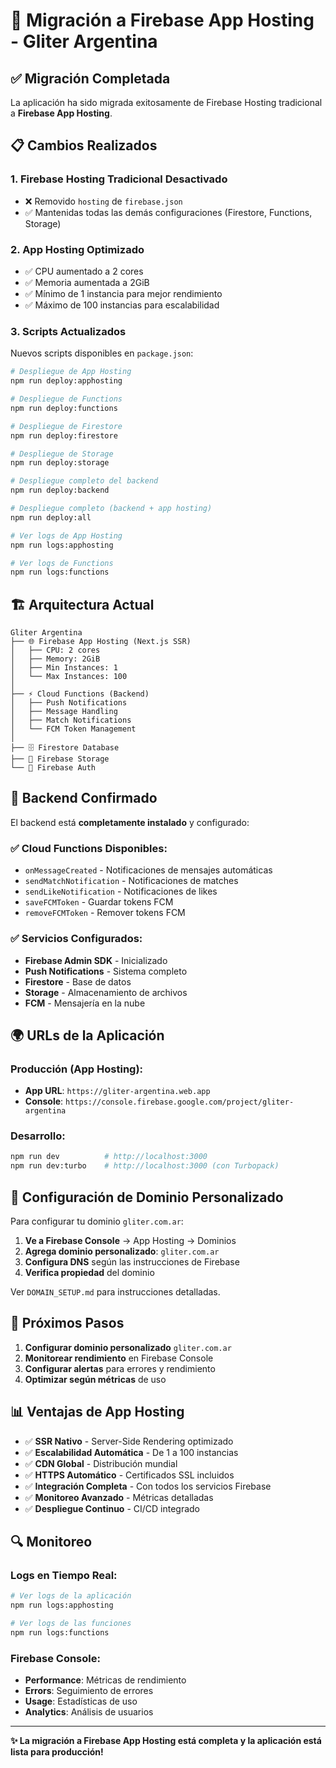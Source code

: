 # 🚀 Migración a Firebase App Hosting - Gliter Argentina

## ✅ Migración Completada

La aplicación ha sido migrada exitosamente de Firebase Hosting tradicional a **Firebase App Hosting**.

## 📋 Cambios Realizados

### 1. **Firebase Hosting Tradicional Desactivado**
- ❌ Removido `hosting` de `firebase.json`
- ✅ Mantenidas todas las demás configuraciones (Firestore, Functions, Storage)

### 2. **App Hosting Optimizado**
- ✅ CPU aumentado a 2 cores
- ✅ Memoria aumentada a 2GiB
- ✅ Mínimo de 1 instancia para mejor rendimiento
- ✅ Máximo de 100 instancias para escalabilidad

### 3. **Scripts Actualizados**
Nuevos scripts disponibles en `package.json`:

```bash
# Despliegue de App Hosting
npm run deploy:apphosting

# Despliegue de Functions
npm run deploy:functions

# Despliegue de Firestore
npm run deploy:firestore

# Despliegue de Storage
npm run deploy:storage

# Despliegue completo del backend
npm run deploy:backend

# Despliegue completo (backend + app hosting)
npm run deploy:all

# Ver logs de App Hosting
npm run logs:apphosting

# Ver logs de Functions
npm run logs:functions
```

## 🏗️ Arquitectura Actual

```
Gliter Argentina
├── 🌐 Firebase App Hosting (Next.js SSR)
│   ├── CPU: 2 cores
│   ├── Memory: 2GiB
│   ├── Min Instances: 1
│   └── Max Instances: 100
│
├── ⚡ Cloud Functions (Backend)
│   ├── Push Notifications
│   ├── Message Handling
│   ├── Match Notifications
│   └── FCM Token Management
│
├── 🗄️ Firestore Database
├── 📁 Firebase Storage
└── 🔐 Firebase Auth
```

## 🔧 Backend Confirmado

El backend está **completamente instalado** y configurado:

### ✅ Cloud Functions Disponibles:
- `onMessageCreated` - Notificaciones de mensajes automáticas
- `sendMatchNotification` - Notificaciones de matches
- `sendLikeNotification` - Notificaciones de likes
- `saveFCMToken` - Guardar tokens FCM
- `removeFCMToken` - Remover tokens FCM

### ✅ Servicios Configurados:
- **Firebase Admin SDK** - Inicializado
- **Push Notifications** - Sistema completo
- **Firestore** - Base de datos
- **Storage** - Almacenamiento de archivos
- **FCM** - Mensajería en la nube

## 🌍 URLs de la Aplicación

### Producción (App Hosting):
- **App URL**: `https://gliter-argentina.web.app`
- **Console**: `https://console.firebase.google.com/project/gliter-argentina`

### Desarrollo:
```bash
npm run dev          # http://localhost:3000
npm run dev:turbo    # http://localhost:3000 (con Turbopack)
```

## 📱 Configuración de Dominio Personalizado

Para configurar tu dominio `gliter.com.ar`:

1. **Ve a Firebase Console** → App Hosting → Dominios
2. **Agrega dominio personalizado**: `gliter.com.ar`
3. **Configura DNS** según las instrucciones de Firebase
4. **Verifica propiedad** del dominio

Ver `DOMAIN_SETUP.md` para instrucciones detalladas.

## 🚀 Próximos Pasos

1. **Configurar dominio personalizado** `gliter.com.ar`
2. **Monitorear rendimiento** en Firebase Console
3. **Configurar alertas** para errores y rendimiento
4. **Optimizar según métricas** de uso

## 📊 Ventajas de App Hosting

- ✅ **SSR Nativo** - Server-Side Rendering optimizado
- ✅ **Escalabilidad Automática** - De 1 a 100 instancias
- ✅ **CDN Global** - Distribución mundial
- ✅ **HTTPS Automático** - Certificados SSL incluidos
- ✅ **Integración Completa** - Con todos los servicios Firebase
- ✅ **Monitoreo Avanzado** - Métricas detalladas
- ✅ **Despliegue Continuo** - CI/CD integrado

## 🔍 Monitoreo

### Logs en Tiempo Real:
```bash
# Ver logs de la aplicación
npm run logs:apphosting

# Ver logs de las funciones
npm run logs:functions
```

### Firebase Console:
- **Performance**: Métricas de rendimiento
- **Errors**: Seguimiento de errores
- **Usage**: Estadísticas de uso
- **Analytics**: Análisis de usuarios

---

**✨ La migración a Firebase App Hosting está completa y la aplicación está lista para producción!**